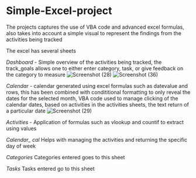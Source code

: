 # Simple-Excel-project

The projects captures the use of VBA code and advanced excel formulas, also takes into account a simple visual to represent the findings from the activities being 
tracked


The excel has several sheets

*Dashboard* - Simple overview of the activities being tracked, the track_goals allows one to either enter category, task, or give feedback on the category to measure
![Screenshot (28)](https://user-images.githubusercontent.com/86672704/187843010-83a755de-7887-47c6-9242-089b74675e51.png)
![Screenshot (36)](https://user-images.githubusercontent.com/86672704/187843333-8c00fab9-d58a-49b7-9775-aaba9da0c845.png)



*Calendar* - calendar generated using excel formulas such as datevalue and rows, this has been combined with condititional formatting to only reveal the dates for the 
selected month, VBA code used to manage clicking of the calendar dates, based on activities in the activities sheets, the text return of a particular date 
![Screenshot (29)](https://user-images.githubusercontent.com/86672704/187843042-6a3ed4d9-3629-48ce-aec8-2ebd25b931ac.png)

  
*Activities* - Application of formulas such as vlookup and countif to extract using values
 
  
*Calendar_ cal* Helps with managing the activities and returning the specific day of week
  
*Categories* Categories entered goes to this sheet
  
*Tasks* Tasks entered go to this sheet
